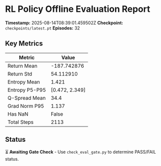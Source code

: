 # RL Policy Offline Evaluation Report

**Timestamp:** 2025-08-14T08:39:01.459502Z
**Checkpoint:** `checkpoints/latest.pt`
**Episodes:** 32

## Key Metrics

| Metric | Value |
|--------|-------|
| Return Mean | -187.742876 |
| Return Std | 54.112910 |
| Entropy Mean | 1.421 |
| Entropy P5-P95 | [0.472, 2.349] |
| Q-Spread Mean | 34.4 |
| Grad Norm P95 | 1.137 |
| Has NaN | False |
| Total Steps | 2113 |

## Status

⏳ **Awaiting Gate Check** - Use `check_eval_gate.py` to determine PASS/FAIL status.
